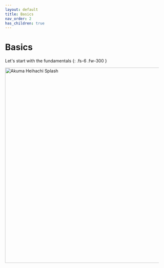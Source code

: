 ```yaml
---
layout: default
title: Basics
nav_order: 2
has_children: true
---
```

# Basics
Let's start with the fundamentals
{: .fs-6 .fw-300 }

<img src="https://i.imgur.com/941T5H0.jpg" alt="Akuma Heihachi Splash"
 width="1920" height="640">
